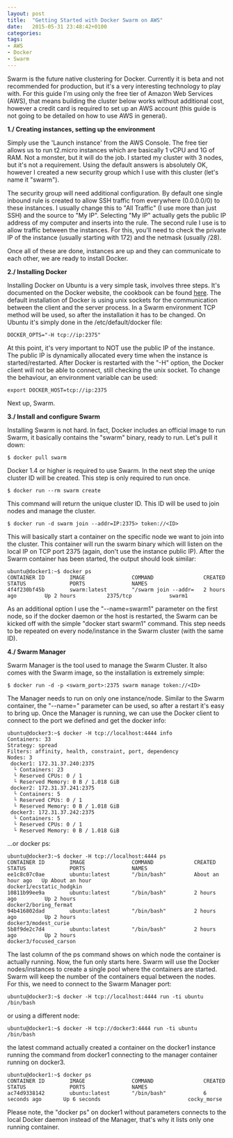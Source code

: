 ```yaml
---
layout: post
title:  "Getting Started with Docker Swarm on AWS"
date:   2015-05-31 23:48:42+0100
categories: 
tags: 
- AWS
- Docker
- Swarm
---
```

Swarm is the future native clustering for Docker. Currently it is beta and not recommended for production, 
but it's a very interesting technology to play with. For this guide I'm using only the free tier of 
Amazon Web Services (AWS), that means building the cluster below works without additional cost, however
a credit card is required to set up an AWS account (this guide is not going to be detailed on how to use
AWS in general).

**1./ Creating instances, setting up the environment**

Simply use the 'Launch instance' from the AWS Console. The free tier allows us to run t2.micro instances
which are basically 1 vCPU and 1G of RAM. Not a monster, but it will do the job. I started my cluster with
3 nodes, but it's not a requirement. Using the default answers is absolutely OK, however I created a new
security group which I use with this cluster (let's name it "swarm"). 

The security group will need additional configuration. By default one single inbound rule is created to allow
SSH traffic from everywhere (0.0.0.0/0) to these instances. I usually change this to "All Traffic" (I use more
than just SSH) and the source to "My IP". Selecting "My IP" actually gets the public IP address of my computer and 
inserts into the rule. The second rule I use is to allow traffic between the instances. For this, you'll need to 
check the private IP of the instance (usually starting with 172) and the netmask (usually /28). 

Once all of these are done, instances are up and they can communicate to each other, we are ready to install 
Docker.

**2./ Installing Docker**

Installing Docker on Ubuntu is a very simple task, involves three steps. It's documented on the Docker website, 
the cookbook can be found [here][docker-install]. The default installation of Docker is using unix sockets for 
the communication between the client and the server process. In a Swarm environment TCP method will be used, so
after the installation it has to be changed. On Ubuntu it's simply done in the /etc/default/docker file: 

    DOCKER_OPTS="-H tcp://ip:2375"

At this point, it's very important to NOT use the public IP of the instance. The public IP is dynamically
allocated every time when the instance is started/restarted. After Docker is restarted with the "-H" option, 
the Docker client will not be able to connect, still checking the unix socket. To change the behaviour, an environment
variable can be used:

    export DOCKER_HOST=tcp://ip:2375

Next up, Swarm.

**3./ Install and configure Swarm**

Installing Swarm is not hard. In fact, Docker includes an official image to run Swarm, it basically contains the
"swarm" binary, ready to run. Let's pull it down:

    $ docker pull swarm

Docker 1.4 or higher is required to use Swarm. In the next step the uniqe cluster ID will be created. This step is 
only required to run once. 

    $ docker run --rm swarm create

This command will return the unique cluster ID. This ID will be used to join nodes and manage the cluster. 

    $ docker run -d swarm join --addr=IP:2375> token://<ID>

This will basically start a container on the specific node we want to join into the cluster. This container will 
run the swarm binary which will listen on the local IP on TCP port 2375 (again, don't use the instance public IP). 
After the Swarm container has been started, the output should look similar: 

    ubuntu@docker1:~$ docker ps
    CONTAINER ID        IMAGE               COMMAND                CREATED             STATUS              PORTS               NAMES
    4f4f230bf45b        swarm:latest        "/swarm join --addr=   2 hours ago         Up 2 hours          2375/tcp            swarm1              

As an additional option I use the "-\-name=swarm1" parameter on the first node, so if the docker daemon or the host 
is restarted, the Swarm can be kicked off with the simple "docker start swarm1" command. This step needs to be repeated on 
every node/instance in the Swarm cluster (with the same ID). 

**4./ Swarm Manager**

Swarm Manager is the tool used to manage the Swarm Cluster. It also comes with the Swarm image, so the installation
is extremely simple:

    $ docker run -d -p <swarm_port>:2375 swarm manage token://<ID>

The Manager needs to run on only one instance/node. Similar to the Swarm container, the "-\-name=" parameter can be
used, so after a restart it's easy to bring up. Once the Manager is running, we can use the Docker client to connect
to the port we defined and get the docker info: 

    ubuntu@docker3:~$ docker -H tcp://localhost:4444 info
    Containers: 33
    Strategy: spread
    Filters: affinity, health, constraint, port, dependency
    Nodes: 3
     docker1: 172.31.37.240:2375
      └ Containers: 23
      └ Reserved CPUs: 0 / 1
      └ Reserved Memory: 0 B / 1.018 GiB
     docker2: 172.31.37.241:2375
      └ Containers: 5
      └ Reserved CPUs: 0 / 1
      └ Reserved Memory: 0 B / 1.018 GiB
     docker3: 172.31.37.242:2375
      └ Containers: 5
      └ Reserved CPUs: 0 / 1
      └ Reserved Memory: 0 B / 1.018 GiB

...or docker ps: 

    ubuntu@docker3:~$ docker -H tcp://localhost:4444 ps
    CONTAINER ID        IMAGE               COMMAND             CREATED             STATUS              PORTS               NAMES
    ee1c8c07c0ae        ubuntu:latest       "/bin/bash"         About an hour ago   Up About an hour                        docker1/ecstatic_hodgkin   
    10811b99ee9a        ubuntu:latest       "/bin/bash"         2 hours ago         Up 2 hours                              docker2/boring_fermat      
    94b416802dad        ubuntu:latest       "/bin/bash"         2 hours ago         Up 2 hours                              docker3/modest_curie       
    5b8f9de2c7d4        ubuntu:latest       "/bin/bash"         2 hours ago         Up 2 hours                              docker3/focused_carson     

The last column of the ps command shows on which node the container is actually running. Now, the fun only starts here. 
Swarm will use the Docker nodes/instances to create a single pool where the containers are started. Swarm will keep the
number of the containers equal between the nodes. For this, we need to connect to the Swarm Manager port:

    ubuntu@docker3:~$ docker -H tcp://localhost:4444 run -ti ubuntu /bin/bash

or using a different node: 

    ubuntu@docker1:~$ docker -H tcp://docker3:4444 run -ti ubuntu /bin/bash

the latest command actually created a container on the docker1 instance running the command from docker1 connecting to 
the manager container running on docker3. 

    ubuntu@docker1:~$ docker ps
    CONTAINER ID        IMAGE               COMMAND                CREATED             STATUS              PORTS               NAMES
    ac74d9338142        ubuntu:latest       "/bin/bash"            6 seconds ago       Up 6 seconds                            cocky_morse      

Please note, the "docker ps" on docker1 without parameters connects to the local Docker daemon instead of the Manager, 
that's why it lists only one running container. 


[docker-install]:   https://get.docker.io/ubuntu/

<!--more-->

